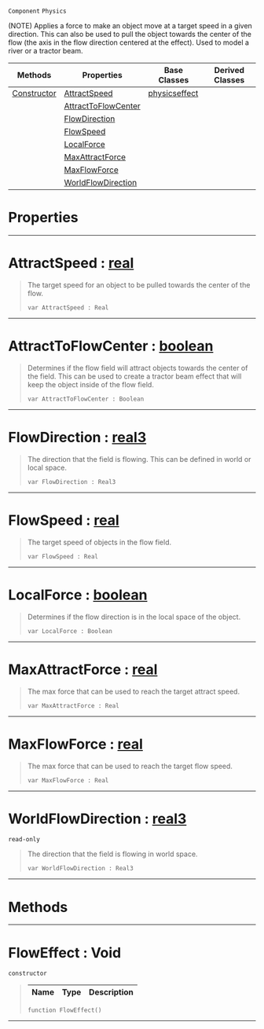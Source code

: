  `Component` `Physics`



(NOTE) Applies a force to make an object move at a target speed in a given direction. This can also be used to pull the object towards the center of the flow (the axis in the flow direction centered at the effect). Used to model a river or a tractor beam.

|Methods|Properties|Base Classes|Derived Classes|
|---|---|---|---|
|[ Constructor](https://plasmaengine.github.io/PlasmaDocs/Plasma1/C++/code_reference/class_reference/floweffect.md#floweffect-void)|[ AttractSpeed](https://plasmaengine.github.io/PlasmaDocs/Plasma1/C++/code_reference/class_reference/floweffect.md#attractspeed-plasma-engine)|[physicseffect](https://plasmaengine.github.io/PlasmaDocs/Plasma1/C++/code_reference/class_reference/physicseffect.md)| |
| |[ AttractToFlowCenter](https://plasmaengine.github.io/PlasmaDocs/Plasma1/C++/code_reference/class_reference/floweffect.md#attracttoflowcenter-plasma)| | |
| |[ FlowDirection](https://plasmaengine.github.io/PlasmaDocs/Plasma1/C++/code_reference/class_reference/floweffect.md#flowdirection-plasma-engin)| | |
| |[ FlowSpeed](https://plasmaengine.github.io/PlasmaDocs/Plasma1/C++/code_reference/class_reference/floweffect.md#flowspeed-plasma-engine-do)| | |
| |[ LocalForce](https://plasmaengine.github.io/PlasmaDocs/Plasma1/C++/code_reference/class_reference/floweffect.md#localforce-plasma-engine-d)| | |
| |[ MaxAttractForce](https://plasmaengine.github.io/PlasmaDocs/Plasma1/C++/code_reference/class_reference/floweffect.md#maxattractforce-plasma-eng)| | |
| |[ MaxFlowForce](https://plasmaengine.github.io/PlasmaDocs/Plasma1/C++/code_reference/class_reference/floweffect.md#maxflowforce-plasma-engine)| | |
| |[ WorldFlowDirection](https://plasmaengine.github.io/PlasmaDocs/Plasma1/C++/code_reference/class_reference/floweffect.md#worldflowdirection-plasma)| | |


 #  Properties


---  
 #  AttractSpeed : [real](https://plasmaengine.github.io/PlasmaDocs/Plasma1/C++/code_reference/lightning_base_types/real.md)

> The target speed for an object to be pulled towards the center of the flow.
> ``` lang=cpp, name=Lightning
> var AttractSpeed : Real


---  
 #  AttractToFlowCenter : [boolean](https://plasmaengine.github.io/PlasmaDocs/Plasma1/C++/code_reference/lightning_base_types/boolean.md)

> Determines if the flow field will attract objects towards the center of the field. This can be used to create a tractor beam effect that will keep the object inside of the flow field.
> ``` lang=cpp, name=Lightning
> var AttractToFlowCenter : Boolean


---  
 #  FlowDirection : [real3](https://plasmaengine.github.io/PlasmaDocs/Plasma1/C++/code_reference/lightning_base_types/real3.md)

> The direction that the field is flowing. This can be defined in world or local space.
> ``` lang=cpp, name=Lightning
> var FlowDirection : Real3


---  
 #  FlowSpeed : [real](https://plasmaengine.github.io/PlasmaDocs/Plasma1/C++/code_reference/lightning_base_types/real.md)

> The target speed of objects in the flow field.
> ``` lang=cpp, name=Lightning
> var FlowSpeed : Real


---  
 #  LocalForce : [boolean](https://plasmaengine.github.io/PlasmaDocs/Plasma1/C++/code_reference/lightning_base_types/boolean.md)

> Determines if the flow direction is in the local space of the object.
> ``` lang=cpp, name=Lightning
> var LocalForce : Boolean


---  
 #  MaxAttractForce : [real](https://plasmaengine.github.io/PlasmaDocs/Plasma1/C++/code_reference/lightning_base_types/real.md)

> The max force that can be used to reach the target attract speed.
> ``` lang=cpp, name=Lightning
> var MaxAttractForce : Real


---  
 #  MaxFlowForce : [real](https://plasmaengine.github.io/PlasmaDocs/Plasma1/C++/code_reference/lightning_base_types/real.md)

> The max force that can be used to reach the target flow speed.
> ``` lang=cpp, name=Lightning
> var MaxFlowForce : Real


---  
 #  WorldFlowDirection : [real3](https://plasmaengine.github.io/PlasmaDocs/Plasma1/C++/code_reference/lightning_base_types/real3.md)

 `read-only`

> The direction that the field is flowing in world space.
> ``` lang=cpp, name=Lightning
> var WorldFlowDirection : Real3


---  
 #  Methods


---  
 #  FlowEffect : Void

 `constructor`

> 
> |Name|Type|Description|
> |---|---|---|
> ``` lang=cpp, name=Lightning
> function FlowEffect()
> ``` 


---  
 

 